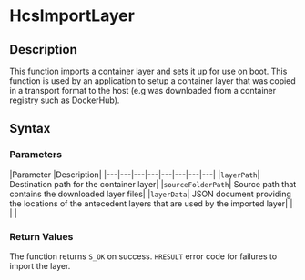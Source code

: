 # HcsImportLayer

## Description
This function imports a container layer and sets it up for use on boot. This function is used by an application to setup a container layer that was copied in a transport format to the host (e.g was downloaded from a container registry such as DockerHub).

## Syntax

### Parameters
|Parameter     |Description|
|---|---|---|---|---|---|---|---| 
|`layerPath`| Destination path for the container layer|
|`sourceFolderPath`| Source path that contains the downloaded layer files|
|`layerData`| JSON document providing the locations of the antecedent layers that are used by the imported layer|
|    |    | 



### Return Values

The function returns `S_OK` on success. `HRESULT` error code for failures to import the layer.
